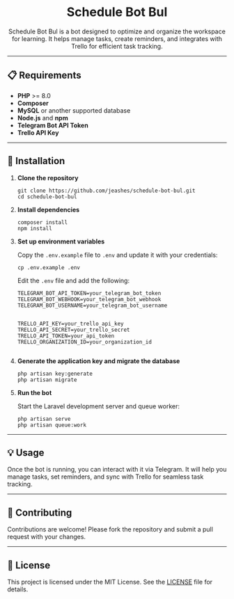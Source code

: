 <h1 align="center">Schedule Bot Bul</h1>

<p align="center">
  Schedule Bot Bul is a bot designed to optimize and organize the workspace for learning. It helps manage tasks, create reminders, and integrates with Trello for efficient task tracking.
</p>

---

<h2>📋 Requirements</h2>

<ul>
  <li><strong>PHP</strong> >= 8.0</li>
  <li><strong>Composer</strong></li>
  <li><strong>MySQL</strong> or another supported database</li>
  <li><strong>Node.js</strong> and <strong>npm</strong></li>
  <li><strong>Telegram Bot API Token</strong></li>
  <li><strong>Trello API Key</strong></li>
</ul>

---

<h2>🚀 Installation</h2>

<ol>
  <li>
    <strong>Clone the repository</strong>
    <pre><code>git clone https://github.com/jeashes/schedule-bot-bul.git  
cd schedule-bot-bul</code></pre>
  </li>

  <li>
    <strong>Install dependencies</strong>
    <pre><code>composer install  
npm install</code></pre>
  </li>

  <li>
    <strong>Set up environment variables</strong>
    <p>Copy the <code>.env.example</code> file to <code>.env</code> and update it with your credentials:</p>
    <pre><code>cp .env.example .env</code></pre>
    <p>Edit the <code>.env</code> file and add the following:</p>
    <pre><code>TELEGRAM_BOT_API_TOKEN=your_telegram_bot_token 
TELEGRAM_BOT_WEBHOOK=your_telegram_bot_webhook
TELEGRAM_BOT_USERNAME=your_telegram_bot_username 

TRELLO_API_KEY=your_trello_api_key
TRELLO_API_SECRET=your_trello_secret
TRELLO_API_TOKEN=your_api_token
TRELLO_ORGANIZATION_ID=your_organization_id</code></pre>
  </li>

  <li>
    <strong>Generate the application key and migrate the database</strong>
    <pre><code>php artisan key:generate  
php artisan migrate</code></pre>
  </li>

  <li>
    <strong>Run the bot</strong>
    <p>Start the Laravel development server and queue worker:</p>
    <pre><code>php artisan serve  
php artisan queue:work</code></pre>
  </li>
</ol>

---

<h2>💡 Usage</h2>

<p>Once the bot is running, you can interact with it via Telegram. It will help you manage tasks, set reminders, and sync with Trello for seamless task tracking.</p>

---

<h2>🤝 Contributing</h2>

<p>Contributions are welcome! Please fork the repository and submit a pull request with your changes.</p>

---

<h2>📄 License</h2>

<p>This project is licensed under the MIT License. See the <a href="LICENSE">LICENSE</a> file for details.</p>
